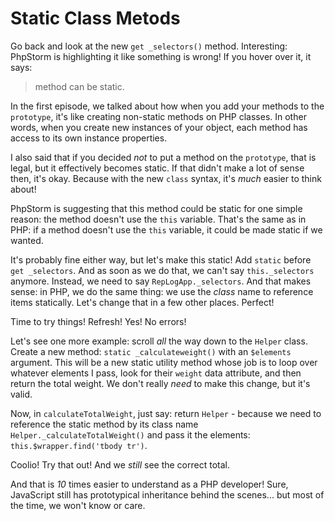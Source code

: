 # Static Class Metods

Go back and look at the new `get _selectors()` method. Interesting: PhpStorm is
highlighting it like something is wrong! If you hover over it, it says:

> method can be static.

In the first episode, we talked about how when you add your methods to the `prototype`,
it's like creating non-static methods on PHP classes. In other words, when you create
new instances of your object, each method has access to its own instance properties.

I also said that if you decided *not* to put a method on the `prototype`, that is
legal, but it effectively becomes static. If that didn't make a lot of sense then,
it's okay. Because with the new `class` syntax, it's *much* easier to think about!

PhpStorm is suggesting that this method could be static for one simple reason: the
method doesn't use the `this` variable. That's the same as in PHP: if a method doesn't
use the `this` variable, it could be made static if we wanted.

It's probably fine either way, but let's make this static! Add `static` before `get _selectors`.
And as soon as we do that, we can't say `this._selectors` anymore. Instead, we need
to say `RepLogApp._selectors`. And that makes sense: in PHP, we do the same thing:
we use the *class* name to reference items statically. Let's change that in a few
other places. Perfect!

Time to try things! Refresh! Yes! No errors!

Let's see one more example: scroll *all* the way down to the `Helper` class. Create
a new method: `static _calculateweight()` with an `$elements` argument. This will
be a new static utility method whose job is to loop over whatever elements I pass,
look for their `weight` data attribute, and then return the total weight. We don't
really *need* to make this change, but it's valid.

Now, in `calculateTotalWeight`, just say: return `Helper` - because we need to reference
the static method by its class name `Helper._calculateTotalWeight()` and pass it the
elements: `this.$wrapper.find('tbody tr')`.

Coolio! Try that out! And we *still* see the correct total.

And that is *10* times easier to understand as a PHP developer! Sure, JavaScript
still has prototypical inheritance behind the scenes... but most of the time, we
won't know or care.
